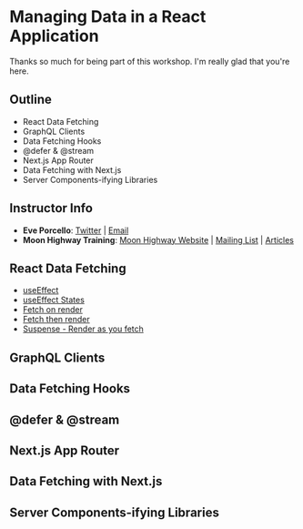 # Managing Data in a React Application

Thanks so much for being part of this workshop. I'm really glad that you're here.

## Outline

- React Data Fetching
- GraphQL Clients
- Data Fetching Hooks
- @defer & @stream
- Next.js App Router
- Data Fetching with Next.js
- Server Components-ifying Libraries

## Instructor Info

- **Eve Porcello**: [Twitter](https://twitter.com/eveporcello) | [Email](mailto:eve@moonhighway.com)
- **Moon Highway Training**: [Moon Highway Website](https://www.moonhighway.com) | [Mailing List](http://bit.ly/moonhighway) | [Articles](https://www.moonhighway.com/articles)

## React Data Fetching

- [useEffect](https://codesandbox.io/s/use-effect-demo-3z93wk?file=/src/App.js)
- [useEffect States](https://codesandbox.io/s/data-states-9hwg4?file=/src/App.js)
- [Fetch on render](https://codesandbox.io/s/fetch-on-render-46pk6w?file=/src/App.js)
- [Fetch then render](https://codesandbox.io/s/fetch-then-render-s74kmn?file=/src/App.js)
- [Suspense - Render as you fetch](https://codesandbox.io/s/suspense-httkvr?file=/src/App.js)

## GraphQL Clients

## Data Fetching Hooks

## @defer & @stream

## Next.js App Router

## Data Fetching with Next.js

## Server Components-ifying Libraries
